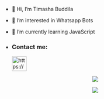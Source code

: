 - 👋 Hi, I’m Timasha Buddila
- 👀 I’m interested in Whatsapp Bots
- 🌱 I’m currently learning JavaScript

- <h3 align="left">Contact me:</h3><p>   <a href="https://wa.me/94715264791" target="blank"><img align="center" src="https://telegra.ph/file/664e97adff61431a45bd5.png" alt="https://wa.me/94715264791" height="40" width="40" /></a>
</p>

 <p align="center"> <a href="https://github.com/Timasha01Buddila"><img src="https://github-profile-trophy.vercel.app/?username=Timasha01Buddila&no-bg=true&no-frame=false&theme=algolia"></a></p>
 
 <p align="center"> <a href="https://github.com/Timasha01Buddila"><img src="http://github-readme-streak-stats.herokuapp.com?user=Timasha01Buddila&theme=github-dark-blue&hide_border=false&background=DDD9DA00&stroke=00AEFF&fire=00AEFF&ring=00AEFF&currStreakNum=00AEFF&currStreakLabel=00AEFF&sideLabels=ffd100&dates=00AEFF&sideNums=00AEFF"></a></p>

<!---
Timasha01Buddila/Timasha01Buddila is a ✨ special ✨ repository because its `README.md` (this file) appears on your GitHub profile.
You can click the Preview link to take a look at your changes.
--->
